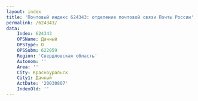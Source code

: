 ```yaml
---
layout: index
title: 'Почтовый индекс 624343: отделение почтовой связи Почты России'
permalink: /624343/
data:
    Index: 624343
    OPSName: Дачный
    OPSType: О
    OPSSubm: 622059
    Region: 'Свердловская область'
    Autonom: ''
    Area: ''
    City: Красноуральск
    City1: Дачный
    ActDate: '20030807'
    IndexOld: ''
---
```

